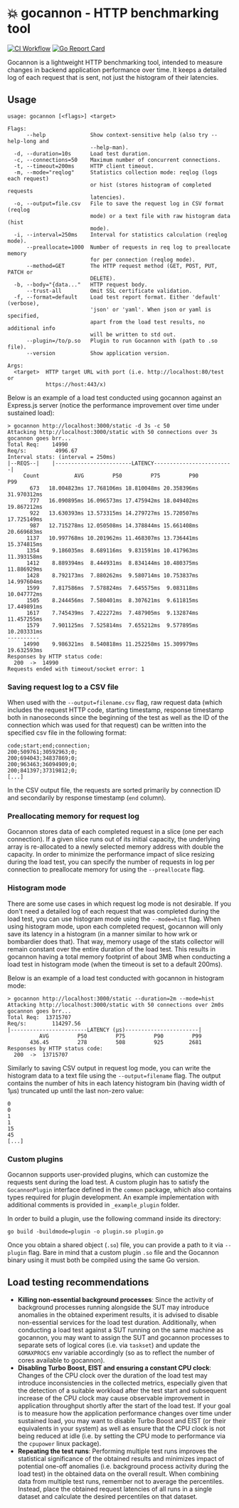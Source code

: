 # :boom: gocannon - HTTP benchmarking tool

[![CI Workflow](https://github.com/kffl/gocannon/workflows/CI/badge.svg)](https://github.com/kffl/gocannon/actions) [![Go Report Card](https://goreportcard.com/badge/github.com/kffl/gocannon)](https://goreportcard.com/report/github.com/kffl/gocannon)

Gocannon is a lightweight HTTP benchmarking tool, intended to measure changes in backend application performance over time. It keeps a detailed log of each request that is sent, not just the histogram of their latencies.

## Usage

```
usage: gocannon [<flags>] <target>

Flags:
      --help              Show context-sensitive help (also try --help-long and
                          --help-man).
  -d, --duration=10s      Load test duration.
  -c, --connections=50    Maximum number of concurrent connections.
  -t, --timeout=200ms     HTTP client timeout.
  -m, --mode="reqlog"     Statistics collection mode: reqlog (logs each request)
                          or hist (stores histogram of completed requests
                          latencies).
  -o, --output=file.csv   File to save the request log in CSV format (reqlog
                          mode) or a text file with raw histogram data (hist
                          mode).
  -i, --interval=250ms    Interval for statistics calculation (reqlog mode).
      --preallocate=1000  Number of requests in req log to preallocate memory
                          for per connection (reqlog mode).
      --method=GET        The HTTP request method (GET, POST, PUT, PATCH or
                          DELETE).
  -b, --body="{data..."   HTTP request body.
      --trust-all         Omit SSL certificate validation.
  -f, --format=default    Load test report format. Either 'default' (verbose),
                          'json' or 'yaml'. When json or yaml is specified,
                          apart from the load test results, no additional info
                          will be written to std out.
      --plugin=/to/p.so   Plugin to run Gocannon with (path to .so file).
      --version           Show application version.

Args:
  <target>  HTTP target URL with port (i.e. http://localhost:80/test or
            https://host:443/x)
```

Below is an example of a load test conducted using gocannon against an Express.js server (notice the performance improvement over time under sustained load):

```
> gocannon http://localhost:3000/static -d 3s -c 50
Attacking http://localhost:3000/static with 50 connections over 3s
gocannon goes brr...
Total Req:    14990
Req/s:         4996.67
Interval stats: (interval = 250ms)
|--REQS--|    |------------------------LATENCY-------------------------|
     Count           AVG         P50         P75         P90         P99
       673   18.004823ms 17.768106ms 18.810048ms 20.358396ms 31.970312ms
       777   16.090895ms 16.096573ms 17.475942ms 18.049402ms 19.867212ms
       922   13.630393ms 13.573315ms 14.279727ms 15.720507ms 17.725149ms
       987   12.715278ms 12.050508ms 14.378844ms 15.661408ms 20.669683ms
      1137   10.997768ms 10.201962ms 11.468307ms 13.736441ms 15.374815ms
      1354    9.186035ms  8.689116ms  9.831591ms 10.417963ms 11.393158ms
      1412    8.889394ms  8.444931ms  8.834144ms 10.480375ms 11.886929ms
      1428    8.792173ms  7.880262ms  9.580714ms 10.753837ms 14.997604ms
      1599    7.817586ms  7.578824ms  7.645575ms  9.083118ms 10.047772ms
      1505    8.244456ms  7.580401ms  8.307621ms  9.611815ms 17.449891ms
      1617    7.745439ms  7.422272ms  7.487905ms  9.132874ms 11.457255ms
      1579    7.901125ms  7.525814ms  7.655212ms  9.577895ms 10.203331ms
----------
     14990    9.986321ms  8.540818ms 11.252258ms 15.309979ms 19.632593ms
Responses by HTTP status code:
  200  ->  14990
Requests ended with timeout/socket error: 1
```

### Saving request log to a CSV file

When used with the `--output=filename.csv` flag, raw request data (which includes the request HTTP code, starting timestamp, response timestamp both in nanoseconds since the beginning of the test as well as the ID of the connection which was used for that request) can be written into the specified csv file in the following format:

```
code;start;end;connection;
200;509761;30592963;0;
200;694043;34837869;0;
200;963463;36094909;0;
200;841397;37319812;0;
[...]
```

In the CSV output file, the requests are sorted primarily by connection ID and secondarily by response timestamp (`end` column).

### Preallocating memory for request log

Gocannon stores data of each completed request in a slice (one per each connection). If a given slice runs out of its initial capacity, the underlying array is re-allocated to a newly selected memory address with double the capacity. In order to minimize the performance impact of slice resizing during the load test, you can specify the number of requests in log per connection to preallocate memory for using the `--preallocate` flag.

### Histogram mode

There are some use cases in which request log mode is not desirable. If you don't need a detailed log of each request that was completed during the load test, you can use histogram mode using the `--mode=hist` flag. When using histogram mode, upon each completed request, gocannon will only save its latency in a histogram (in a manner similar to how wrk or bombardier does that). That way, memory usage of the stats collector will remain constant over the entire duration of the load test. This results in gocannon having a total memory footprint of about 3MB when conducting a load test in histogram mode (when the timeout is set to a default 200ms).

Below is an example of a load test conducted with gocannon in histogram mode:

```
> gocannon http://localhost:3000/static --duration=2m --mode=hist
Attacking http://localhost:3000/static with 50 connections over 2m0s
gocannon goes brr...
Total Req:  13715707
Req/s:        114297.56
|------------------------LATENCY (μs)-----------------------|
          AVG         P50         P75         P90         P99
       436.45         278         508         925        2681
Responses by HTTP status code:
  200  ->  13715707
```

Similarly to saving CSV output in request log mode, you can write the histogram data to a text file using the `--output=filename` flag. The output contains the number of hits in each latency histogram bin (having width of 1μs) truncated up until the last non-zero value:

```
0
0
1
1
15
45
[...]
```
### Custom plugins

Gocannon supports user-provided plugins, which can customize the requests sent during the load test. A custom plugin has to satisfy the `GocannonPlugin` interface defined in the `common` package, which also contains types required for plugin development. An example implementation with additional comments is provided in `_example_plugin` folder.

In order to build a plugin, use the following command inside its directory:

```
go build -buildmode=plugin -o plugin.so plugin.go
```

Once you obtain a shared object (`.so`) file, you can provide a path to it via `--plugin` flag. Bare in mind that a custom plugin `.so` file and the Gocannon binary using it must both be compiled using the same Go version.

## Load testing recommendations

-   **Killing non-essential background processes**: Since the activity of background processes running alongside the SUT may introduce anomalies in the obtained experiment results, it is advised to disable non-essential services for the load test duration. Additionally, when conducting a load test against a SUT running on the same machine as gocannon, you may want to assign the SUT and gocannon processes to separate sets of logical cores (i.e. via `taskset`) and update the `GOMAXPROCS` env variable accordingly (so as to reflect the number of cores available to gocannon).
-   **Disabling Turbo Boost, EIST and ensuring a constant CPU clock**: Changes of the CPU clock over the duration of the load test may introduce inconsistencies in the collected metrics, especially given that the detection of a suitable workload after the test start and subsequent increase of the CPU clock may cause observable improvement in application throughput shortly after the start of the load test. If your goal is to measure how the application performance changes over time under sustained load, you may want to disable Turbo Boost and EIST (or their equivalents in your system) as well as ensure that the CPU clock is not being reduced at idle (i.e. by setting the CPU mode to performance via the `cpupower` linux package).
-   **Repeating the test runs**: Performing multiple test runs improves the statistical significance of the obtained results and minimizes impact of potential one-off anomalies (i.e. background process activity during the load test) in the obtained data on the overall result. When combining data from multiple test runs, remember not to average the percentiles. Instead, place the obtained request latencies of all runs in a single dataset and calculate the desired percentiles on that dataset.
